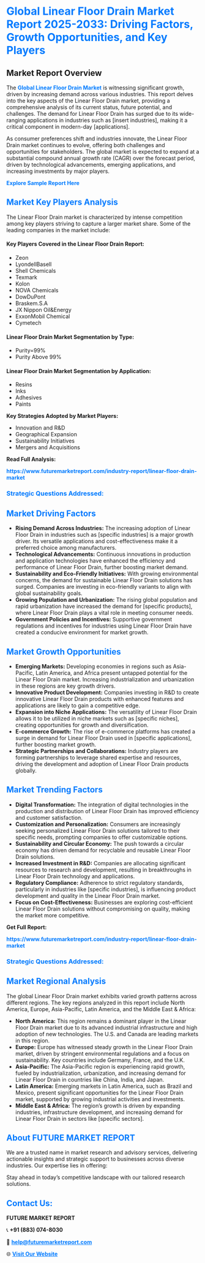 <h1 style="color: #007BFF;">Global Linear Floor Drain Market Report 2025-2033: Driving Factors, Growth Opportunities, and Key Players</h1>

<section id="overview">
<h2>Market Report Overview</h2>
<p>The <a href="https://www.futuremarketreport.com/industry-report/linear-floor-drain-market" style="color: #007BFF; text-decoration: none;"><strong>Global Linear Floor Drain Market</strong></a> is witnessing significant growth, driven by increasing demand across various industries. This report delves into the key aspects of the Linear Floor Drain market, providing a comprehensive analysis of its current status, future potential, and challenges. The demand for Linear Floor Drain has surged due to its wide-ranging applications in industries such as [insert industries], making it a critical component in modern-day [applications].</p>
<p>As consumer preferences shift and industries innovate, the Linear Floor Drain market continues to evolve, offering both challenges and opportunities for stakeholders. The global market is expected to expand at a substantial compound annual growth rate (CAGR) over the forecast period, driven by technological advancements, emerging applications, and increasing investments by major players.</p>
</section>

<section id="overview">
<p><a href="https://www.futuremarketreport.com/request-sample/reportId=35529" style="color: #007BFF; text-decoration: none;"><strong>Explore Sample Report Here</strong></a></p>
</section>

<section id="key-players">
<h2 style="color: #007BFF;">Market Key Players Analysis</h2>
<p>The Linear Floor Drain market is characterized by intense competition among key players striving to capture a larger market share. Some of the leading companies in the market include:</p>
<h4>Key Players Covered in the Linear Floor Drain Report:</h4>
<ul><li>Zeon</li><li>LyondellBasell</li><li>Shell Chemicals</li><li>Texmark</li><li>Kolon</li><li>NOVA Chemicals</li><li>DowDuPont</li><li>Braskem.S.A</li><li>JX Nippon Oil&amp;Energy</li><li>ExxonMobil Chemical</li><li>Cymetech</li></ul>
<h4>Linear Floor Drain Market Segmentation by Type:</h4>
<ul><li>Purity=99%</li><li>Purity Above 99%</li></ul>

<h4>Linear Floor Drain Market Segmentation by Application:</h4>
<ul><li>Resins</li><li>Inks</li><li>Adhesives</li><li>Paints</li></ul>
<p><strong>Key Strategies Adopted by Market Players:</strong></p>
<ul>
<li>Innovation and R&D</li>
<li>Geographical Expansion</li>
<li>Sustainability Initiatives</li>
<li>Mergers and Acquisitions</li>
</ul>
</section>

<section>
<p><strong>Read Full Analysis: </strong></p><a href="https://www.futuremarketreport.com/industry-report/linear-floor-drain-market" style="color: #007BFF; text-decoration: none;"><strong>https://www.futuremarketreport.com/industry-report/linear-floor-drain-market</strong></a>
<h3 style="color: #007BFF;">Strategic Questions Addressed:</h3>
</section>

<section id="driving-factors">
<h2 style="color: #007BFF;">Market Driving Factors</h2>
<ul>
<li><strong>Rising Demand Across Industries:</strong> The increasing adoption of Linear Floor Drain in industries such as [specific industries] is a major growth driver. Its versatile applications and cost-effectiveness make it a preferred choice among manufacturers.</li>
<li><strong>Technological Advancements:</strong> Continuous innovations in production and application technologies have enhanced the efficiency and performance of Linear Floor Drain, further boosting market demand.</li>
<li><strong>Sustainability and Eco-Friendly Initiatives:</strong> With growing environmental concerns, the demand for sustainable Linear Floor Drain solutions has surged. Companies are investing in eco-friendly variants to align with global sustainability goals.</li>
<li><strong>Growing Population and Urbanization:</strong> The rising global population and rapid urbanization have increased the demand for [specific products], where Linear Floor Drain plays a vital role in meeting consumer needs.</li>
<li><strong>Government Policies and Incentives:</strong> Supportive government regulations and incentives for industries using Linear Floor Drain have created a conducive environment for market growth.</li>
</ul>
</section>

<section id="growth-opportunities">
<h2 style="color: #007BFF;">Market Growth Opportunities</h2>
<ul>
<li><strong>Emerging Markets:</strong> Developing economies in regions such as Asia-Pacific, Latin America, and Africa present untapped potential for the Linear Floor Drain market. Increasing industrialization and urbanization in these regions are key growth drivers.</li>
<li><strong>Innovative Product Development:</strong> Companies investing in R&D to create innovative Linear Floor Drain products with enhanced features and applications are likely to gain a competitive edge.</li>
<li><strong>Expansion into Niche Applications:</strong> The versatility of Linear Floor Drain allows it to be utilized in niche markets such as [specific niches], creating opportunities for growth and diversification.</li>
<li><strong>E-commerce Growth:</strong> The rise of e-commerce platforms has created a surge in demand for Linear Floor Drain used in [specific applications], further boosting market growth.</li>
<li><strong>Strategic Partnerships and Collaborations:</strong> Industry players are forming partnerships to leverage shared expertise and resources, driving the development and adoption of Linear Floor Drain products globally.</li>
</ul>
</section>

<section id="trending-factors">
<h2 style="color: #007BFF;">Market Trending Factors</h2>
<ul>
<li><strong>Digital Transformation:</strong> The integration of digital technologies in the production and distribution of Linear Floor Drain has improved efficiency and customer satisfaction.</li>
<li><strong>Customization and Personalization:</strong> Consumers are increasingly seeking personalized Linear Floor Drain solutions tailored to their specific needs, prompting companies to offer customizable options.</li>
<li><strong>Sustainability and Circular Economy:</strong> The push towards a circular economy has driven demand for recyclable and reusable Linear Floor Drain solutions.</li>
<li><strong>Increased Investment in R&D:</strong> Companies are allocating significant resources to research and development, resulting in breakthroughs in Linear Floor Drain technology and applications.</li>
<li><strong>Regulatory Compliance:</strong> Adherence to strict regulatory standards, particularly in industries like [specific industries], is influencing product development and quality in the Linear Floor Drain market.</li>
<li><strong>Focus on Cost-Effectiveness:</strong> Businesses are exploring cost-efficient Linear Floor Drain solutions without compromising on quality, making the market more competitive.</li>
</ul>
</section>

<section>
<p><strong>Get Full Report: </strong></p><a href="https://www.futuremarketreport.com/industry-report/linear-floor-drain-market" style="color: #007BFF; text-decoration: none;"><strong>https://www.futuremarketreport.com/industry-report/linear-floor-drain-market</strong></a>
<h3 style="color: #007BFF;">Strategic Questions Addressed:</h3>
</section>


<section id="regional-analysis">
<h2 style="color: #007BFF;">Market Regional Analysis</h2>
<p>The global Linear Floor Drain market exhibits varied growth patterns across different regions. The key regions analyzed in this report include North America, Europe, Asia-Pacific, Latin America, and the Middle East & Africa:</p>
<ul>
<li><strong>North America:</strong> This region remains a dominant player in the Linear Floor Drain market due to its advanced industrial infrastructure and high adoption of new technologies. The U.S. and Canada are leading markets in this region.</li>
<li><strong>Europe:</strong> Europe has witnessed steady growth in the Linear Floor Drain market, driven by stringent environmental regulations and a focus on sustainability. Key countries include Germany, France, and the U.K.</li>
<li><strong>Asia-Pacific:</strong> The Asia-Pacific region is experiencing rapid growth, fueled by industrialization, urbanization, and increasing demand for Linear Floor Drain in countries like China, India, and Japan.</li>
<li><strong>Latin America:</strong> Emerging markets in Latin America, such as Brazil and Mexico, present significant opportunities for the Linear Floor Drain market, supported by growing industrial activities and investments.</li>
<li><strong>Middle East & Africa:</strong> The region’s growth is driven by expanding industries, infrastructure development, and increasing demand for Linear Floor Drain in sectors like [specific sectors].</li>
</ul>
</section>

<footer>
<h2 style="color: #007BFF;">About FUTURE MARKET REPORT</h2>
<p>We are a trusted name in market research and advisory services, delivering actionable insights and strategic support to businesses across diverse industries. Our expertise lies in offering:</p>

<p>Stay ahead in today’s competitive landscape with our tailored research solutions.</p>

<h2 style="color: #007BFF;">Contact Us:</h2>
<p><strong>FUTURE MARKET REPORT</strong></p>
<p>📞 <strong>+91 (883) 074-8030</strong></p>
<p>📧 <strong><a href="mailto:help@futuremarketreport.com" style="color: #007BFF;">help@futuremarketreport.com</a></strong></p>
<p>🌐 <strong><a href="https://www.futuremarketreport.com/" style="color: #007BFF;">Visit Our Website</a></strong></p>
</footer>